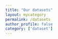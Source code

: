 ```yaml
---
title: "Our datasets"
layout: mycategory
permalink: /datasets
author_profile: false
category: ['dataset']
---
```

